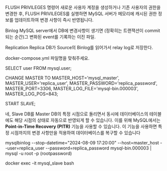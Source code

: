 FLUSH PRIVILEGES 명령어
새로운 사용자 계정을 생성하거나 기존 사용자의 권한을 변경한 후, FLUSH PRIVILEGES를 실행하면 MySQL 서버가 메모리에 캐시된 권한 정보를 업데이트하여 변경 사항이 즉시 반영됩니다.

Binlog
MySQL server에서 DB에 변경사항이 생기면 (정확히는 트랜잭션이 commit되는 순간)그 변화된 event를 기록하는 이진 파일.

Replication
Replica DB가 Source의 Binlog를 읽어가서 relay log로 저장한다.

docker-compose.yml 
파일명을 맞춰주세요.


SELECT user FROM mysql.user;

CHANGE MASTER TO MASTER_HOST='mysql_master', MASTER_USER='replica_user', MASTER_PASSWORD='replica_password', MASTER_PORT=3306, MASTER_LOG_FILE='mysql-bin.000003', MASTER_LOG_POS=843;

START SLAVE;


네, Slave DB를 Master DB의 특정 시점으로 돌리면서 동시에 데이터베이스의 테이블에도 해당 시점의 상태로 자동으로 반영되게 할 수 있습니다. 이를 위해 MySQL에서는 **Point-in-Time Recovery (PITR)** 기능을 사용할 수 있습니다. 이 기능을 사용하면 특정 시점까지의 변경 사항만을 적용하여 데이터베이스를 복구할 수 있습니다

mysqlbinlog --stop-datetime="2024-08-09 17:20:00" --host=master_host --user=replica_user --password=replica_password mysql-bin.000003 | mysql -u root -p
(rootpassword)

docker exec -it mysql_slave bash
